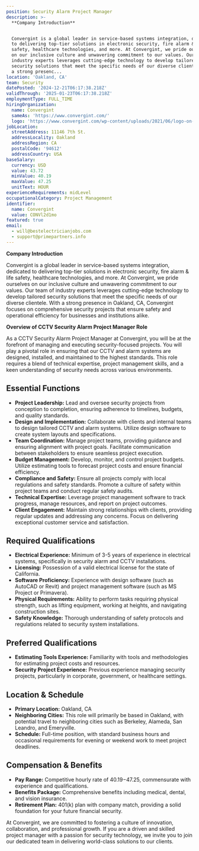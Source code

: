 ```yaml
---
position: Security Alarm Project Manager
description: >-
  **Company Introduction**


  Convergint is a global leader in service-based systems integration, dedicated
  to delivering top-tier solutions in electronic security, fire alarm & life
  safety, healthcare technologies, and more. At Convergint, we pride ourselves
  on our inclusive culture and unwavering commitment to our values. Our team of
  industry experts leverages cutting-edge technology to develop tailored
  security solutions that meet the specific needs of our diverse clientele. With
  a strong presenc...
location: 'Oakland, CA'
team: Security
datePosted: '2024-12-21T06:17:38.218Z'
validThrough: '2025-01-23T06:17:38.218Z'
employmentType: FULL_TIME
hiringOrganization:
  name: Convergint
  sameAs: 'https://www.convergint.com/'
  logo: 'https://www.convergint.com/wp-content/uploads/2021/06/logo-on-dark-blue.png'
jobLocation:
  streetAddress: 11146 7th St.
  addressLocality: Oakland
  addressRegion: CA
  postalCode: '94612'
  addressCountry: USA
baseSalary:
  currency: USD
  value: 43.72
  minValue: 40.19
  maxValue: 47.25
  unitText: HOUR
experienceRequirements: midLevel
occupationalCategory: Project Management
identifier:
  name: Convergint
  value: CONVl2d1mo
featured: true
email:
  - will@bestelectricianjobs.com
  - support@primepartners.info
---
```




**Company Introduction**

Convergint is a global leader in service-based systems integration, dedicated to delivering top-tier solutions in electronic security, fire alarm & life safety, healthcare technologies, and more. At Convergint, we pride ourselves on our inclusive culture and unwavering commitment to our values. Our team of industry experts leverages cutting-edge technology to develop tailored security solutions that meet the specific needs of our diverse clientele. With a strong presence in Oakland, CA, Convergint focuses on comprehensive security projects that ensure safety and operational efficiency for businesses and institutions alike.

**Overview of CCTV Security Alarm Project Manager Role**

As a CCTV Security Alarm Project Manager at Convergint, you will be at the forefront of managing and executing security-focused projects. You will play a pivotal role in ensuring that our CCTV and alarm systems are designed, installed, and maintained to the highest standards. This role requires a blend of technical expertise, project management skills, and a keen understanding of security needs across various environments.

## Essential Functions

- **Project Leadership:** Lead and oversee security projects from conception to completion, ensuring adherence to timelines, budgets, and quality standards.
- **Design and Implementation:** Collaborate with clients and internal teams to design tailored CCTV and alarm systems. Utilize design software to create system layouts and specifications.
- **Team Coordination:** Manage project teams, providing guidance and ensuring alignment with project goals. Facilitate communication between stakeholders to ensure seamless project execution.
- **Budget Management:** Develop, monitor, and control project budgets. Utilize estimating tools to forecast project costs and ensure financial efficiency.
- **Compliance and Safety:** Ensure all projects comply with local regulations and safety standards. Promote a culture of safety within project teams and conduct regular safety audits.
- **Technical Expertise:** Leverage project management software to track progress, manage resources, and report on project outcomes.
- **Client Engagement:** Maintain strong relationships with clients, providing regular updates and addressing any concerns. Focus on delivering exceptional customer service and satisfaction.

## Required Qualifications

- **Electrical Experience:** Minimum of 3-5 years of experience in electrical systems, specifically in security alarm and CCTV installations.
- **Licensing:** Possession of a valid electrical license for the state of California.
- **Software Proficiency:** Experience with design software (such as AutoCAD or Revit) and project management software (such as MS Project or Primavera).
- **Physical Requirements:** Ability to perform tasks requiring physical strength, such as lifting equipment, working at heights, and navigating construction sites.
- **Safety Knowledge:** Thorough understanding of safety protocols and regulations related to security system installations.

## Preferred Qualifications

- **Estimating Tools Experience:** Familiarity with tools and methodologies for estimating project costs and resources.
- **Security Project Experience:** Previous experience managing security projects, particularly in corporate, government, or healthcare settings.

## Location & Schedule

- **Primary Location:** Oakland, CA
- **Neighboring Cities:** This role will primarily be based in Oakland, with potential travel to neighboring cities such as Berkeley, Alameda, San Leandro, and Emeryville.
- **Schedule:** Full-time position, with standard business hours and occasional requirements for evening or weekend work to meet project deadlines.

## Compensation & Benefits

- **Pay Range:** Competitive hourly rate of $40.19-$47.25, commensurate with experience and qualifications.
- **Benefits Package:** Comprehensive benefits including medical, dental, and vision insurance.
- **Retirement Plan:** 401(k) plan with company match, providing a solid foundation for your future financial security.

At Convergint, we are committed to fostering a culture of innovation, collaboration, and professional growth. If you are a driven and skilled project manager with a passion for security technology, we invite you to join our dedicated team in delivering world-class solutions to our clients.